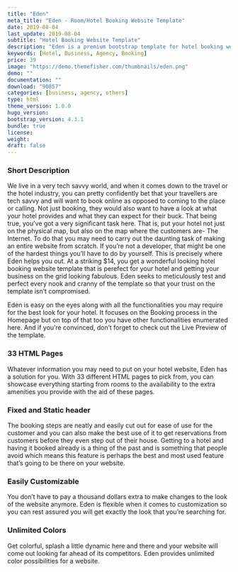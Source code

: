 ```yaml
---
title: "Eden"
meta_title: "Eden - Room/Hotel Booking Website Template"
date: 2019-08-04
last_update: 2019-08-04
subtitle: "Hotel Booking Website Template"
description: "Eden is a premium bootstrap template for hotel booking website."
keywords: [Hotel, Business, Agency, Booking]
price: 39
image: "https://demo.themefisher.com/thumbnails/eden.png"
demo: ""
documentation: ""
download: "90857"
categories: [business, agency, others]
type: html
theme_version: 1.0.0
hugo_version:
bootstrap_version: 4.3.1
bundle: true
license:
weight:
draft: false
---
```


### Short Description

We live in a very tech savvy world, and when it comes down to the travel or the hotel industry, you can pretty confidently bet that your travellers are tech savvy and will want to book online as opposed to coming to the place or calling. Not just booking, they would also want to have a look at what your hotel provides and what they can expect for their buck. That being true, you’ve got a very significant task here. That is, put your hotel not just on the physical map, but also on the map where the customers are- The Internet. To do that you may need to carry out the daunting task of making an entire website from scratch. If you’re not a developer, that might be one of the hardest things you’ll have to do by yourself. This is precisely where Eden helps you out. At a striking $14, you get a wonderful looking hotel booking website template that is perefect for your hotel and getting your business on the grid looking fabulous. Eden seeks to meticulously test and perfect every nook and cranny of the template so that your trust on the template isn’t compromised.

Eden is easy on the eyes along with all the functionalities you may require for the best look for your hotel. It focuses on the Booking process in the Homepage but on top of that too you have other functionalities enumerated here. And if you’re convinced, don’t forget to check out the Live Preview of the template.

### 33 HTML Pages

Whatever information you may need to put on your hotel website, Eden has a solution for you. With 33 different HTML pages to pick from, you can showcase everything starting from rooms to the availability to the extra amenities you provide with the aid of these pages.

### Fixed and Static header

The booking steps are neatly and easily cut out for ease of use for the customer and you can also make the best use of it to get reservations from customers before they even step out of their house. Getting to a hotel and having it booked already is a thing of the past and is something that people avoid which means this feature is perhaps the best and most used feature that’s going to be there on your website.

### Easily Customizable

You don’t have to pay a thousand dollars extra to make changes to the look of the website anymore. Eden is flexible when it comes to customization so you can rest assured you will get exactly the look that you’re searching for.

### Unlimited Colors

Get colorful, splash a little dynamic here and there and your website will come out looking far ahead of its competitors. Eden provides unlimited color possibilities for a website.
